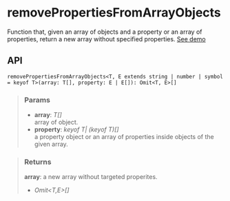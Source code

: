 # removePropertiesFromArrayObjects
Function that, given an array of objects and a property or an array of properties, return a new array without specified properties. [See demo](https://ndriadev.github.io/react-tools/#/utils/removePropertiesFromArrayObjects)

## API

```tsx
removePropertiesFromArrayObjects<T, E extends string | number | symbol = keyof T>(array: T[], property: E | E[]): Omit<T, E>[]
```

> ### Params
>
> - __array__: _T[]_  
array of object.
> - __property__: _keyof T| (keyof T)[]_  
a property object or an array of properties inside objects of the given array.
>

> ### Returns
>
> __array__: a new array without targeted properites.
> - _Omit<T,E>[]_  
>